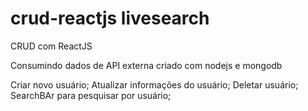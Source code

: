 # crud-reactjs livesearch

CRUD com ReactJS

Consumindo dados de API externa criado com nodejs e mongodb

Criar novo usuário;
Atualizar informações do usuário;
Deletar usuário;
SearchBAr para pesquisar por usuário;
